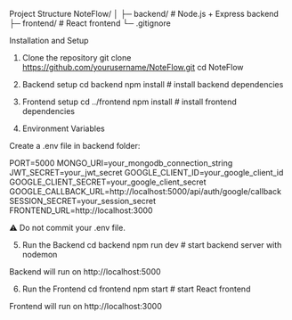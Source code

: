 Project Structure
NoteFlow/
│
├─ backend/        # Node.js + Express backend
├─ frontend/       # React frontend
└─ .gitignore

Installation and Setup
1. Clone the repository
git clone https://github.com/yourusername/NoteFlow.git
cd NoteFlow

2. Backend setup
cd backend
npm install        # install backend dependencies

3. Frontend setup
cd ../frontend
npm install        # install frontend dependencies

4. Environment Variables

Create a .env file in backend folder:

PORT=5000
MONGO_URI=your_mongodb_connection_string
JWT_SECRET=your_jwt_secret
GOOGLE_CLIENT_ID=your_google_client_id
GOOGLE_CLIENT_SECRET=your_google_client_secret
GOOGLE_CALLBACK_URL=http://localhost:5000/api/auth/google/callback
SESSION_SECRET=your_session_secret
FRONTEND_URL=http://localhost:3000


⚠️ Do not commit your .env file.

5. Run the Backend
cd backend
npm run dev        # start backend server with nodemon


Backend will run on http://localhost:5000

6. Run the Frontend
cd frontend
npm start          # start React frontend


Frontend will run on http://localhost:3000
